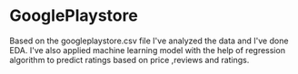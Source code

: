 # GooglePlaystore
Based on the googleplaystore.csv file I've analyzed the data and I've done EDA. I've also applied machine learning model with the help of regression algorithm to predict ratings based on price ,reviews and ratings.
